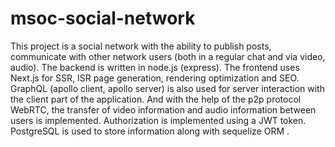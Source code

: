 # msoc-social-network

This project is a social network with the ability to publish posts, communicate with other network users (both in a regular chat and via video, audio). The backend is written in node.js (express). The frontend uses Next.js for SSR, ISR page generation, rendering optimization and SEO. GraphQL (apollo client, apollo server) is also used for server interaction with the client part of the application. And with the help of the p2p protocol WebRTC, the transfer of video information and audio information between users is implemented. Authorization is implemented using a JWT token. PostgreSQL is used to store information along with sequelize ORM .
